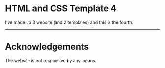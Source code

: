 # HTML and CSS Template 4
I've made up 3 website (and 2 templates) and this is the fourth.

---
# Acknowledgements
The website is not responsive by any means.

